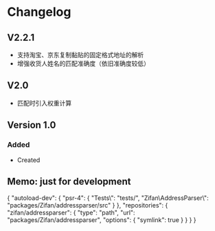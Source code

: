 # Changelog

## V2.2.1
- 支持淘宝、京东复制黏贴的固定格式地址的解析
- 增强收货人姓名的匹配准确度（依旧准确度较低）

## V2.0
- 匹配时引入权重计算

## Version 1.0

### Added
- Created

## Memo: just for development
{
    "autoload-dev": {
        "psr-4": {
            "Tests\\": "tests/",
            "Zifan\\AddressParser\\": "packages/Zifan/addressparser/src"
        }
    },
    "repositories": {
        "zifan/addressparser": {
            "type": "path",
            "url": "packages/Zifan/addressparser",
            "options": {
                "symlink": true
            }
        }
    }
}